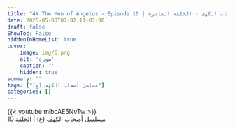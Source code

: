 ```yaml
---
title: "4K The Men of Angelos - Episode 10 | مسلسل أصحاب الكهف - الحلقة العاشرة"
date: 2025-05-03T07:02:11+03:00
draft: false
ShowToc: False
hiddenInHomeList: true
cover:
    image: img/6.png
    alt: 'صورة'
    caption: ''
    hidden: true
summary: ""
tags: ["مسلسل أصحاب الكهف (ع)"]
categories: []
---
```


{{< youtube mibcAE5NvTw >}} 
<br>
مسلسل أصحاب الكهف (ع) | الحلقة 10